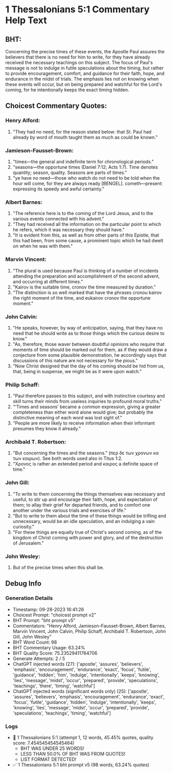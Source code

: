 # 1 Thessalonians 5:1 Commentary Help Text

## BHT:
Concerning the precise times of these events, the Apostle Paul assures the believers that there is no need for him to write, for they have already received the necessary teachings on this subject. The focus of Paul's message is not to indulge in futile speculations about the timing, but rather to provide encouragement, comfort, and guidance for their faith, hope, and endurance in the midst of trials. The emphasis lies not on knowing when these events will occur, but on being prepared and watchful for the Lord's coming, for he intentionally keeps the exact timing hidden.

## Choicest Commentary Quotes:
### Henry Alford:
1. "They had no need, for the reason stated below: that St. Paul had already by word of mouth taught them as much as could be known."

### Jamieson-Fausset-Brown:
1. "times—the general and indefinite term for chronological periods."
2. "seasons—the opportune times (Daniel 7:12; Acts 1:7). Time denotes quantity; season, quality. Seasons are parts of times."
3. "ye have no need—those who watch do not need to be told when the hour will come, for they are always ready [BENGEL]. cometh—present: expressing its speedy and awful certainty."

### Albert Barnes:
1. "The reference here is to the coming of the Lord Jesus, and to the various events connected with his advent."
2. "They had received all the information on the particular point to which he refers, which it was necessary they should have."
3. "It is evident from this, as well as from other parts of this Epistle, that this had been, from some cause, a prominent topic which he had dwelt on when he was with them."

### Marvin Vincent:
1. "The plural is used because Paul is thinking of a number of incidents attending the preparation and accomplishment of the second advent, and occurring at different times."
2. "Kairov is the suitable time, cronov the time measured by duration."
3. "The distinction is so well marked that have the phrases cronou kairov the right moment of the time, and eukairov cronov the opportune moment."

### John Calvin:
1. "He speaks, however, by way of anticipation, saying, that they have no need that he should write as to those things which the curious desire to know."
2. "As, therefore, those waver between doubtful opinions who require that moments of time should be marked out for them, as if they would draw a conjecture from some plausible demonstration, he accordingly says that discussions of this nature are not necessary for the pious."
3. "Now Christ designed that the day of his coming should be hid from us, that, being in suspense, we might be as it were upon watch."

### Philip Schaff:
1. "Paul therefore passes to this subject, and with instinctive courtesy and skill turns their minds from useless inquiries to profound moral truths."
2. "‘Times and seasons’ became a common expression, giving a greater completeness than either word alone would give; but probably the distinctive meaning of each word was lost sight of."
3. "People are more likely to receive information when their informant presumes they know it already."

### Archibald T. Robertson:
1. "But concerning the times and the seasons." (περ δε των χρονων κα των καιρων). See both words used also in Titus 1:2.
2. "Χρονος is rather an extended period and καιρος a definite space of time."

### John Gill:
1. "To write to them concerning the things themselves was necessary and useful, to stir up and encourage their faith, hope, and expectation of them; to allay their grief for departed friends, and to comfort one another under the various trials and exercises of life." 
2. "But to write to them about the time of these things would be trifling and unnecessary, would be an idle speculation, and an indulging a vain curiosity." 
3. "For these things are equally true of Christ's second coming, as of the kingdom of Christ coming with power and glory, and of the destruction of Jerusalem."

### John Wesley:
1. But of the precise times when this shall be.


## Debug Info
### Generation Details
- Timestamp: 09-28-2023 16:41:26
- Choicest Prompt: "choicest prompt v2"
- BHT Prompt: "bht prompt v5"
- Commentators: "Henry Alford, Jamieson-Fausset-Brown, Albert Barnes, Marvin Vincent, John Calvin, Philip Schaff, Archibald T. Robertson, John Gill, John Wesley"
- BHT Word Count: 98
- BHT Commentary Usage: 63.24%
- BHT Quality Score: 75.23529411764706
- Generate Attempts: 2 / 5
- ChatGPT injected words (27):
	['apostle', 'assures', 'believers', 'emphasis', 'encouragement', 'endurance', 'exact', 'focus', 'futile', 'guidance', 'hidden', 'him', 'indulge', 'intentionally', 'keeps', 'knowing', 'lies', 'message', 'midst', 'occur', 'prepared', 'provide', 'speculations', 'teachings', 'there', 'timing', 'watchful']
- ChatGPT injected words (significant words only) (25):
	['apostle', 'assures', 'believers', 'emphasis', 'encouragement', 'endurance', 'exact', 'focus', 'futile', 'guidance', 'hidden', 'indulge', 'intentionally', 'keeps', 'knowing', 'lies', 'message', 'midst', 'occur', 'prepared', 'provide', 'speculations', 'teachings', 'timing', 'watchful']

### Logs
- 🔄 1 Thessalonians 5:1 (attempt 1, 12 words, 45.45% quotes, quality score: 7.454545454545464) 
	- BHT WAS UNDER 25 WORDS! 
	- LESS THAN 50.0% OF BHT WAS FROM QUOTES! 
	- LIST FORMAT DETECTED!
- ✅ 1 Thessalonians 5:1 bht prompt v5 (98 words, 63.24% quotes)